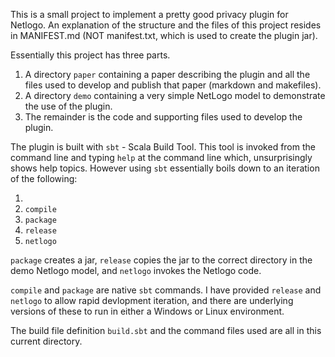 This is a small project to implement a pretty good privacy plugin for Netlogo.
An explanation of the structure and the files of this project resides in
MANIFEST.md (NOT manifest.txt, which is used to create the plugin jar).

Essentially this project has three parts.

1. A directory `paper` containing a paper describing the plugin and all the
   files used to develop and publish that paper (markdown and makefiles).
2. A directory `demo` containing a very simple NetLogo model to demonstrate the
   use of the plugin.
3. The remainder is the  code and supporting files used to develop the plugin.

The plugin is built with `sbt` - Scala Build Tool. This tool is invoked from
the command line and typing `help` at the command line which, unsurprisingly
shows help topics. However using `sbt` essentially boils down to an iteration
of the following:

1. <edit the file elsewhere>
2. `compile`
3. `package`
4. `release`
5. `netlogo`

`package` creates a jar, `release` copies the jar to the correct directory in
the demo Netlogo model, and `netlogo` invokes the Netlogo code.

`compile` and `package` are native `sbt` commands. I have provided `release`
and `netlogo` to allow rapid devlopment iteration, and there are underlying
versions of these to run in either a Windows or Linux environment.

The build file definition `build.sbt` and the command files used are all in
this current directory. 

